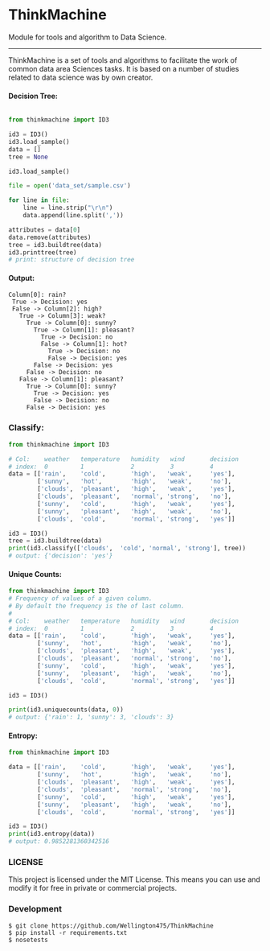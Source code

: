 # ThinkMachine
Module for tools and algorithm to Data Science.
____
ThinkMachine is a set of tools and algorithms to facilitate the work of common data area Sciences tasks. It is based on a number of studies related to data science was by own creator.

#### Decision Tree:

```python

from thinkmachine import ID3

id3 = ID3()
id3.load_sample()
data = []
tree = None

id3.load_sample()

file = open('data_set/sample.csv')

for line in file:
	line = line.strip("\r\n")
	data.append(line.split(','))

attributes = data[0]
data.remove(attributes)
tree = id3.buildtree(data)
id3.printtree(tree)
# print: structure of decision tree
```

#### Output:

```
Column[0]: rain?
 True -> Decision: yes
 False -> Column[2]: high?
   True -> Column[3]: weak?
     True -> Column[0]: sunny?
       True -> Column[1]: pleasant?
         True -> Decision: no
         False -> Column[1]: hot?
           True -> Decision: no
           False -> Decision: yes
       False -> Decision: yes
     False -> Decision: no
   False -> Column[1]: pleasant?
     True -> Column[0]: sunny?
       True -> Decision: yes
       False -> Decision: no
     False -> Decision: yes
```



### Classify:

```python
from thinkmachine import ID3

# Col:    weather   temperature   humidity   wind       decision    
# index:  0         1             2          3          4
data = [['rain',    'cold',       'high',   'weak',     'yes'],
        ['sunny',   'hot',        'high',   'weak',     'no'],
        ['clouds',  'pleasant',   'high',   'weak',     'yes'],
        ['clouds',  'pleasant',   'normal', 'strong',   'no'],
        ['sunny',   'cold',       'high',   'weak',     'yes'],
        ['sunny',   'pleasant',   'high',   'weak',     'no'],
        ['clouds',  'cold',       'normal', 'strong',   'yes']]

id3 = ID3()
tree = id3.buildtree(data)
print(id3.classify(['clouds',  'cold', 'normal', 'strong'], tree))
# output: {'decision': 'yes'}

```

#### Unique Counts:

```python
from thinkmachine import ID3
# Frequency of values of a given column.
# By default the frequency is the of last column.
#
# Col:    weather   temperature   humidity   wind       decision    
# index:  0         1             2          3          4
data = [['rain',    'cold',       'high',   'weak',     'yes'],
        ['sunny',   'hot',        'high',   'weak',     'no'],
        ['clouds',  'pleasant',   'high',   'weak',     'yes'],
        ['clouds',  'pleasant',   'normal', 'strong',   'no'],
        ['sunny',   'cold',       'high',   'weak',     'yes'],
        ['sunny',   'pleasant',   'high',   'weak',     'no'],
        ['clouds',  'cold',       'normal', 'strong',   'yes']]

id3 = ID3()

print(id3.uniquecounts(data, 0))
# output: {'rain': 1, 'sunny': 3, 'clouds': 3}
```

#### Entropy:

```python
from thinkmachine import ID3

data = [['rain',    'cold',       'high',   'weak',     'yes'],
        ['sunny',   'hot',        'high',   'weak',     'no'],
        ['clouds',  'pleasant',   'high',   'weak',     'yes'],
        ['clouds',  'pleasant',   'normal', 'strong',   'no'],
        ['sunny',   'cold',       'high',   'weak',     'yes'],
        ['sunny',   'pleasant',   'high',   'weak',     'no'],
        ['clouds',  'cold',       'normal', 'strong',   'yes']]

id3 = ID3()
print(id3.entropy(data))
# output: 0.9852281360342516
```

### LICENSE
This project is licensed under the MIT License. This means you can use and modify it for free in private or commercial projects.


### Development

	$ git clone https://github.com/Wellington475/ThinkMachine
	$ pip install -r requirements.txt
	$ nosetests

	
